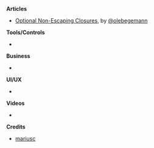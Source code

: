 
**Articles**

* [Optional Non-Escaping Closures](https://oleb.net/blog/2016/10/optional-non-escaping-closures/), by [@olebegemann](https://twitter.com/olebegemann)


**Tools/Controls**

*

**Business**

*

**UI/UX**

*

**Videos**

*

**Credits**

* [mariusc](https://mariusc.github.com)
